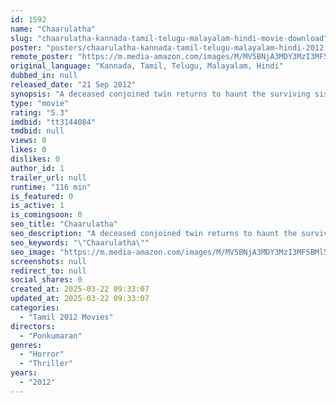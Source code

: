 ```yaml
---
id: 1592
name: "Chaarulatha"
slug: "chaarulatha-kannada-tamil-telugu-malayalam-hindi-movie-download"
poster: "posters/chaarulatha-kannada-tamil-telugu-malayalam-hindi-2012.jpg"
remote_poster: "https://m.media-amazon.com/images/M/MV5BNjA3MDY3MzI3MF5BMl5BanBnXkFtZTgwMzUxMDA3MjE@._V1_SX300.jpg"
original_language: "Kannada, Tamil, Telugu, Malayalam, Hindi"
dubbed_in: null
released_date: "21 Sep 2012"
synopsis: "A deceased conjoined twin returns to haunt the surviving sister."
type: "movie"
rating: "5.3"
imdbid: "tt3144084"
tmdbid: null
views: 0
likes: 0
dislikes: 0
author_id: 1
trailer_url: null
runtime: "116 min"
is_featured: 0
is_active: 1
is_comingsoon: 0
seo_title: "Chaarulatha"
seo_description: "A deceased conjoined twin returns to haunt the surviving sister."
seo_keywords: "\"Chaarulatha\""
seo_image: "https://m.media-amazon.com/images/M/MV5BNjA3MDY3MzI3MF5BMl5BanBnXkFtZTgwMzUxMDA3MjE@._V1_SX300.jpg"
screenshots: null
redirect_to: null
social_shares: 0
created_at: 2025-03-22 09:33:07
updated_at: 2025-03-22 09:33:07
categories:
  - "Tamil 2012 Movies"
directors:
  - "Ponkumaran"
genres:
  - "Horror"
  - "Thriller"
years:
  - "2012"
---
```

